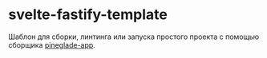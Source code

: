 # svelte-fastify-template

Шаблон для сборки, линтинга или запуска простого проекта с помощью сборщика [pineglade-app](https://www.npmjs.com/package/pineglade-app).
